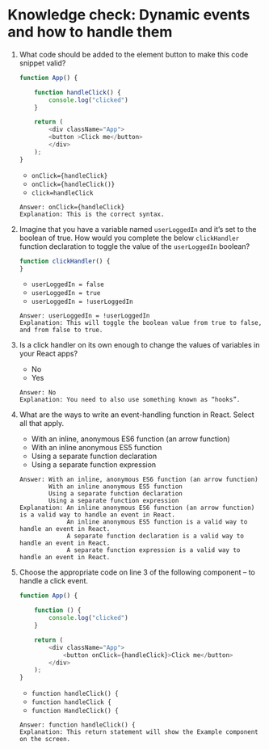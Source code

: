 # Knowledge check: Dynamic events and how to handle them

1. What code should be added to the element button to make this code snippet valid?
    ```js
    function App() {

        function handleClick() {
            console.log("clicked")
        }

        return (
            <div className="App">
            <button >Click me</button>
            </div>
        );
    }
    ```
    - `onClick={handleClick}`
    - `onClick={handleClick()}`
    - `click=handleClick`
    ```
    Answer: onClick={handleClick}
    Explanation: This is the correct syntax. 
    ```

2. Imagine that you have a variable named `userLoggedIn` and it’s set to the boolean of true. How would you complete the below `clickHandler` function declaration to toggle the value of the `userLoggedIn` boolean?
    ```js
    function clickHandler() {
    }
    ```
    - `userLoggedIn = false`
    - `userLoggedIn = true`
    - `userLoggedIn = !userLoggedIn`
    ```
    Answer: userLoggedIn = !userLoggedIn
    Explanation: This will toggle the boolean value from true to false, and from false to true.
    ```

3. Is a click handler on its own enough to change the values of variables in your React apps?
    - No
    - Yes
    ```
    Answer: No
    Explanation: You need to also use something known as “hooks”.
    ```

4. What are the ways to write an event-handling function in React. Select all that apply.
    - With an inline, anonymous ES6 function (an arrow function)
    - With an inline anonymous ES5 function
    - Using a separate function declaration
    - Using a separate function expression
    ```
    Answer: With an inline, anonymous ES6 function (an arrow function)
            With an inline anonymous ES5 function
            Using a separate function declaration
            Using a separate function expression
    Explanation: An inline anonymous ES6 function (an arrow function) is a valid way to handle an event in React.
                 An inline anonymous ES5 function is a valid way to handle an event in React.
                 A separate function declaration is a valid way to handle an event in React.
                 A separate function expression is a valid way to handle an event in React. 
    ```

5. Choose the appropriate code on line 3 of the following component – to handle a click event.
    ```js
    function App() {

        function () {
            console.log("clicked")
        }

        return (
            <div className="App">
                <button onClick={handleClick}>Click me</button>
            </div>
        );
    }
    ```
    - `function handleClick() {`
    - `function handleClick {`
    - `function HandleClick() {`
    ```
    Answer: function handleClick() {
    Explanation: This return statement will show the Example component on the screen.
    ```